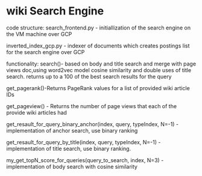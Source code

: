 # wiki Search Engine
code structure:
search_frontend.py - initiallization of the search engine on the VM machine over GCP

inverted_index_gcp.py - indexer of documents which creates postings list for the search engine over GCP

functionality:
search()- based on body and title search and merge with page views doc,using word2vec model cosine similarity and double uses of title search. returns up to a 100 of the best search results for the query

get_pagerank()-Returns PageRank values for a list of provided wiki article IDs

get_pageview() - Returns the number of page views that each of the provide wiki articles had

get_resault_for_query_binary_anchor(index, query, typeIndex, N=-1) - implementation of anchor search, use binary ranking

get_resault_for_query_by_title(index, query, typeIndex, N=-1) - implementation of title search, use binary ranking.

my_get_topN_score_for_queries(query_to_search, index, N=3) - implementation of body search with cosine similarity


